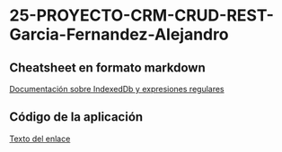 # 25-PROYECTO-CRM-CRUD-REST-Garcia-Fernandez-Alejandro

## Cheatsheet en formato markdown

[Documentación sobre IndexedDb y expresiones regulares](./Cheatsheet.md)

## Código de la aplicación

[Texto del enlace]()

